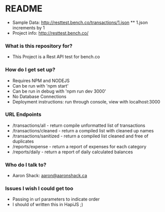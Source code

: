 # README #

* Sample Data: http://resttest.bench.co/transactions/1.json
** 1.json increments by 1
* Project info: http://resttest.bench.co/

### What is this repository for? ###

* This Project is a Rest API test for bench.co

### How do I get set up? ###

* Requires NPM and NODEJS
* Can be run with 'npm start'
* Can be run in debug with 'npm run dev 3000'
* No Database Connections
* Deployment instructions: run through console, view with localhost:3000

### URL Endpoints ###
* /transactions/all - return compile unformatted list of transactions
* /transactions/cleaned - return a compiled list with cleaned up names
* /transactions/sanitized - return a compiled list cleaned and free of duplicates
* /reports/expense - return a report of expenses for each category
* /reports/daily - return a report of daily calculated balances

### Who do I talk to? ###
* Aaron Shack: aaron@aaronshack.ca 

### Issues I wish I could get too ###
* Passing in url parameters to indicate order
* I should of written this in HapiJS ;)
